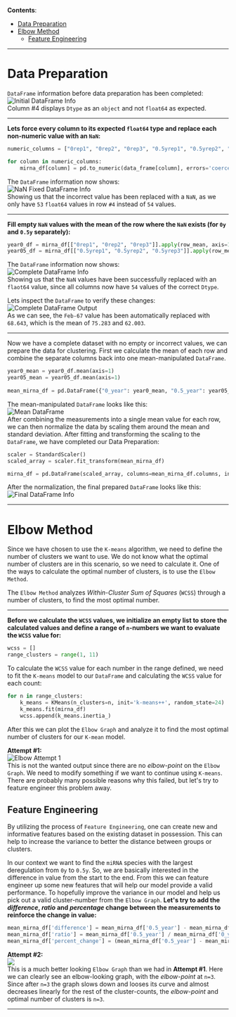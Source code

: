 **Contents**:
- [Data Preparation](#Data-Preparation)
- [Elbow Method](#Elbow-Method)
	- [Feature Engineering](#Feature-Engineering)
---
# Data Preparation
`DataFrame` information before data preparation has been completed:
\
![Initial DataFrame Info](attachments/initial_dataframe.png)
\
Column #4 displays `Dtype` as an `object` and not `float64` as expected.

---
**Lets force every column to its expected `float64` type and replace each non-numeric value with an `NaN`:**
```Python
numeric_columns = ["0rep1", "0rep2", "0rep3", "0.5yrep1", "0.5yrep2", "0.5yrep3"]

for column in numeric_columns:
	mirna_df[column] = pd.to_numeric(data_frame[column], errors='coerce')
```

The `DataFrame` information now shows:
\
![NaN Fixed DataFrame Info](attachments/nan_fixed_dataframe.png)
\
Showing us that the incorrect value has been replaced with a `NaN`, as we only have `53` `float64` values in row `#4` instead of `54` values.

---
**Fill empty `NaN` values with the mean of the row where the `NaN` exists (for `0y` and `0.5y` separately):**
```Python
year0_df = mirna_df[["0rep1", "0rep2", "0rep3"]].apply(row_mean, axis=1)
year05_df = mirna_df[["0.5yrep1", "0.5yrep2", "0.5yrep3"]].apply(row_mean, axis=1)
```

The `DataFrame` information now shows:
\
![Complete DataFrame Info](attachments/complete_dataframe.png)
\
Showing us that the `NaN` values have been successfully replaced with an `flaot64` value, since all columns now have `54` values of the correct `Dtype`.
  
Lets inspect the `DataFrame` to verify these changes:
\
![Complete DataFrame Output](attachments/complete_dataframe_output.png)
\
As we can see, the `Feb-67` value has been automatically replaced with `68.643`, which is the mean of `75.283` and `62.003`.

---
Now we have a complete dataset with no empty or incorrect values, we can prepare the data for clustering. First we calculate the mean of each row and combine the separate columns back into one mean-manipulated `DataFrame`. 
```Python
year0_mean = year0_df.mean(axis=1)
year05_mean = year05_df.mean(axis=1)
 
mean_mirna_df = pd.DataFrame({"0_year": year0_mean, "0.5_year": year05_mean})
```

The mean-manipulated `DataFrame` looks like this:
\
![Mean DataFrame](attachments/mean_dataframe.png)
\
After combining the measurements into a single mean value for each row, we can then normalize the data by scaling them around the mean and standard deviation. After fitting and transforming the scaling to the `DataFrame`, we have completed our Data Preparation:
```Python
scaler = StandardScaler()
scaled_array = scaler.fit_transform(mean_mirna_df)

mirna_df = pd.DataFrame(scaled_array, columns=mean_mirna_df.columns, index=mean_mirna_df.index)
```

After the normalization, the final prepared `DataFrame` looks like this:
\
![Final DataFrame Info](attachments/final_dataframe.png)

---
# Elbow Method
Since we have chosen to use the `K-means` algorithm, we need to define the number of clusters we want to use. We do not know what the optimal number of clusters are in this scenario, so we need to calculate it. One of the ways to calculate the optimal number of clusters, is to use the `Elbow Method`.

The `Elbow Method` analyzes *Within-Cluster Sum of Squares* (`WCSS`) through a number of clusters, to find the most optimal number. 

---
**Before we calculate the `WCSS` values, we initialize an empty list to store the calculated values and define a range of `n`-numbers we want to evaluate the `WCSS` value for:**
```Python
wcss = []
range_clusters = range(1, 11)
```

To calculate the `WCSS` value for each number in the range defined, we need to fit the `K-means` model to our `DataFrame` and calculating the `WCSS` value for each count:
```Python
for n in range_clusters:
	k_means = KMeans(n_clusters=n, init='k-means++', random_state=24)
	k_means.fit(mirna_df)
	wcss.append(k_means.inertia_)
```

After this we can plot the `Elbow Graph` and analyze it to find the most optimal number of clusters for our `K-mean` model. 

**Attempt #1:**
\
![Elbow Attempt 1](attachments/elbow_attempt_1.png)
\
This is not the wanted output since there are no *elbow-point* on the `Elbow Graph`. We need to modify something if we want to continue using `K-means`. There are probably many possible reasons why this failed, but let's try to feature engineer this problem away.

## Feature Engineering
By utilizing the process of `Feature Engineering`, one can create new and informative features based on the existing dataset in possession. This can help to increase the variance to better the distance between groups or clusters. 

In our context we want to find the `miRNA` species with the largest deregulation from `0y` to `0.5y`. So, we are basically interested in the difference in value from the start to the end. From this we can feature engineer up some new features that will help our model provide a valid performance. To hopefully improve the variance in our model and help us pick out a valid cluster-number from the `Elbow Graph`. **Let's try to add the *difference*, *ratio* and *percentage* change between the measurements to reinforce the change in value:**
```Python
mean_mirna_df['difference'] = mean_mirna_df['0.5_year'] - mean_mirna_df['0_year']
mean_mirna_df['ratio'] = mean_mirna_df['0.5_year'] / mean_mirna_df['0_year']
mean_mirna_df['percent_change'] = (mean_mirna_df['0.5_year'] - mean_mirna_df['0_year']) / mean_mirna_df['0_year'] * 100
```

**Attempt #2:**
\
![](attachments/elbow_attempt_2.png)
\
This is a much better looking `Elbow Graph` than we had in **Attempt #1**. Here we can clearly see an elbow-looking graph, with the *elbow-point* at `n=3`. Since after `n=3` the graph slows down and looses its curve and almost decreases linearly for the rest of the cluster-counts, the *elbow-point* and optimal number of clusters is `n=3`.

---
